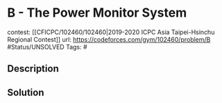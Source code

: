 # B - The Power Monitor System

contest: [[CFICPC/102460/102460|2019-2020 ICPC Asia Taipei-Hsinchu Regional Contest]]
url: https://codeforces.com/gym/102460/problem/B
#Status/UNSOLVED
Tags: #

## Description

## Solution

